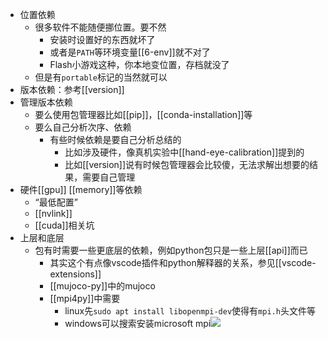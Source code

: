 - 位置依赖
    - 很多软件不能随便挪位置。要不然
      - 安装时设置好的东西就坏了
      - 或者是`PATH`等环境变量[[6-env]]就不对了
      - Flash小游戏这种，你本地变位置，存档就没了
    - 但是有`portable`标记的当然就可以
- 版本依赖：参考[[version]]
- 管理版本依赖
  - 要么使用包管理器比如[[pip]]，[[conda-installation]]等
  - 要么自己分析次序、依赖
    - 有些时候依赖是要自己分析总结的
      - 比如涉及硬件，像真机实验中[[hand-eye-calibration]]提到的
      - 比如[[version]]说有时候包管理器会比较傻，无法求解出想要的结果，需要自己管理
- 硬件[[gpu]] [[memory]]等依赖
  - “最低配置”
  - [[nvlink]]
  - [[cuda]]相关坑
- 上层和底层
  - 包有时需要一些更底层的依赖，例如python包只是一些上层[[api]]而已
    - 其实这个有点像vscode插件和python解释器的关系，参见[[vscode-extensions]]
    - [[mujoco-py]]中的mujoco
    - [[mpi4py]]中需要
      - linux先`sudo apt install libopenmpi-dev`使得有`mpi.h`头文件等
      - windows可以搜索安装microsoft mpi![](microsoft-mpi.png)